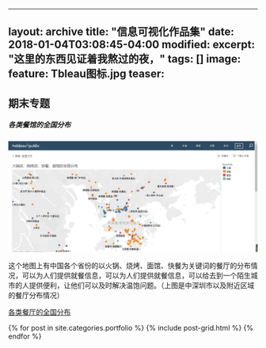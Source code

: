 
---
layout: archive
title: "信息可视化作品集"
date: 2018-01-04T03:08:45-04:00
modified:
excerpt: "这里的东西见证着我熬过的夜，"
tags: []
image: 
  feature: Tbleau图标.jpg
  teaser: 
---

## 期末专题
##### 各类餐馆的全国分布
![](images/各类餐厅全国分布.jpg)

这个地图上有中国各个省份的以火锅、烧烤、面馆、快餐为关键词的餐厅的分布情况，可以为人们提供就餐信息，可以为人们提供就餐信息，可以给去到一个陌生城市的人提供便利，让他们可以及时解决温饱问题。（上图是中深圳市以及附近区域的餐厅分布情况）

[各类餐厅的全国分布](https://public.tableau.com/profile/.86047339#!/vizhome/1_4668/1?publish=yes)



<div class="tiles">
{% for post in site.categories.portfolio %}
  {% include post-grid.html %}
{% endfor %}
</div><!-- /.tiles 把所有categories 有 portfolio 的列出來-->
